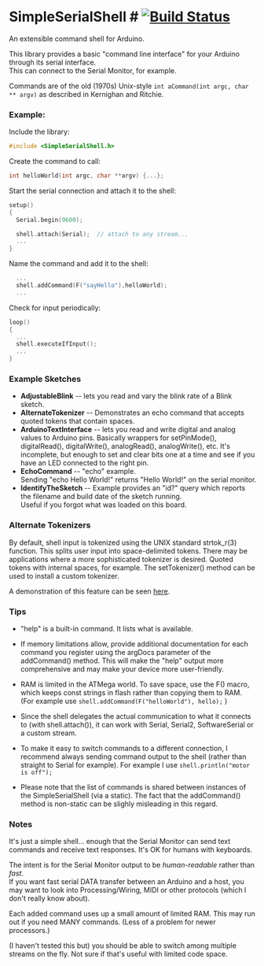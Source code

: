 # SimpleSerialShell # [![Build Status](https://travis-ci.com/philj404/SimpleSerialShell.svg?branch=master)](https://travis-ci.com/philj404/SimpleSerialShell)
An extensible command shell for Arduino.

This library provides a basic "command line interface" for your Arduino through its serial interface.  
This can connect to the Serial Monitor, for example.

Commands are of the old (1970s) Unix-style
` int aCommand(int argc, char ** argv) ` as described in Kernighan and Ritchie.

### Example:
Include the library:
```cpp
#include <SimpleSerialShell.h>
```

Create the command to call:
```cpp
int helloWorld(int argc, char **argv) {...};

```

Start the serial connection and attach it to the shell:

```cpp
setup()
{
  Serial.begin(9600);

  shell.attach(Serial);  // attach to any stream...
  ...
}
 ```
Name the command and add it to the shell:
```cpp
  ...
  shell.addCommand(F("sayHello"),helloWorld);
  ...
```

Check for input periodically:
```cpp
loop()
{
  ...
  shell.executeIfInput();
  ...
}
 ```

### Example Sketches
* **AdjustableBlink**
-- lets you read and vary the blink rate of a Blink sketch.
* **AlternateTokenizer**
-- Demonstrates an echo command that accepts quoted tokens that contain spaces.
* **ArduinoTextInterface**
-- lets you read and write digital and analog values to Arduino pins.  Basically wrappers for setPinMode(), digitalRead(), digitalWrite(), analogRead(), analogWrite(), etc.
It's incomplete, but enough to set and clear bits one at a time and see if you have an LED connected to the right pin.
* **EchoCommand** -- "echo" example.  
Sending "echo Hello World!" returns "Hello World!" on the serial monitor.
* **IdentifyTheSketch** -- Example provides an "id?" query which reports the filename and build date of the sketch running.  
Useful if you forgot what was loaded on this board.

### Alternate Tokenizers

By default, shell input is tokenized using the UNIX standard strtok_r(3) function.  This splits user input into space-delimited tokens. There may be applications where a more sophisticated tokenizer is desired. Quoted tokens with internal spaces, for example.  The setTokenizer() method can be used to install a custom tokenizer.

A demonstration of this feature can be seen [here](examples/AlternateTokenizer).

### Tips

* "help" is a built-in command.  It lists what is available.

* If memory limitations allow, provide additional documentation for each command you register using the argDocs parameter of the addCommand() method.  This will make the "help" output more comprehensive and
may make your device more user-friendly.

* RAM is limited in the ATMega world.  To save space, use the F() macro, which keeps const strings in flash
rather than copying them to RAM.  (For example use `shell.addCommand(F("helloWorld"), hello);` )

* Since the shell delegates the actual communication to what it connects to
(with shell.attach()), it can work with Serial, Serial2, SoftwareSerial or
a custom stream.

* To make it easy to switch commands to a different connection, I recommend always
sending command output to the shell
(rather than straight to Serial for example).  For example I use `shell.println("motor is off");`


* Please note that the list of commands is shared between instances
of the SimpleSerialShell (via a static).  The fact that the addCommand() method
is non-static can be slighly misleading in this regard.

### Notes

It's just a simple shell... enough that the Serial Monitor can send text
commands and receive text responses.  It's OK for humans with keyboards.

The intent is for the Serial Monitor output to be _human-readable_ rather than _fast_.  
If you want fast serial DATA transfer between an Arduino and a host, 
 you may want to look into Processing/Wiring, MIDI or other protocols
(which I don't really know about).

Each added command uses up a small amount of limited RAM.  This may run out
if you need MANY commands.  (Less of a problem for newer processors.)


(I haven't tested this but) you should be able to switch among multiple
streams on the fly.  Not sure if that's useful with limited code space.

